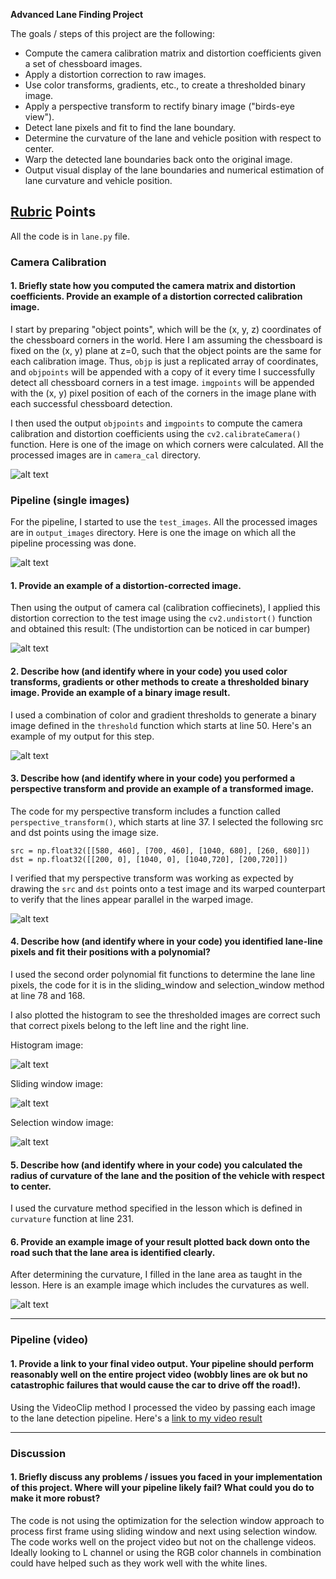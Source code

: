 **Advanced Lane Finding Project**

The goals / steps of this project are the following:

* Compute the camera calibration matrix and distortion coefficients given a set of chessboard images.
* Apply a distortion correction to raw images.
* Use color transforms, gradients, etc., to create a thresholded binary image.
* Apply a perspective transform to rectify binary image ("birds-eye view").
* Detect lane pixels and fit to find the lane boundary.
* Determine the curvature of the lane and vehicle position with respect to center.
* Warp the detected lane boundaries back onto the original image.
* Output visual display of the lane boundaries and numerical estimation of lane curvature and vehicle position.

[//]: # (Image References)

[image0]: ./camera_cal/corners_calibration10.jpg "Camera Corners Calibration"
[image1]: ./test_images/test1.jpg "Road Transformed"
[image2]: ./output_images/undisoted_test1.jpg "UnDistored"
[image3]: ./output_images/thresh_test1.jpg "Threshold"
[image4]: ./output_images/warped_test1.jpg "Warped"
[image5]: ./output_images/hist_test1.jpg "Hist"
[image6]: ./output_images/sliding_window_test1.jpg "Sliding"
[image7]: ./output_images/selection_window_test1.jpg "Selection"
[image8]: ./output_images/final_test1.jpg "Final"

[video1]: ./output_project_video.mp4 "Project Video"
[video2]: ./output_challenge_video.mp4 "Challenge Video"
[video3]: ./output_harder_challenge_video.mp4 "Harder Challenge Video"

## [Rubric](https://review.udacity.com/#!/rubrics/571/view) Points

All the code is in `lane.py` file.

### Camera Calibration

#### 1. Briefly state how you computed the camera matrix and distortion coefficients. Provide an example of a distortion corrected calibration image.

I start by preparing "object points", which will be the (x, y, z) coordinates of the chessboard corners in the world. Here I am assuming the chessboard is fixed on the (x, y) plane at z=0, such that the object points are the same for each calibration image.  Thus, `objp` is just a replicated array of coordinates, and `objpoints` will be appended with a copy of it every time I successfully detect all chessboard corners in a test image.  `imgpoints` will be appended with the (x, y) pixel position of each of the corners in the image plane with each successful chessboard detection.  

I then used the output `objpoints` and `imgpoints` to compute the camera calibration and distortion coefficients using the `cv2.calibrateCamera()` function. Here is one of the image on which corners were calculated. All the processed images are in `camera_cal` directory.

![alt text][image0]

### Pipeline (single images)

For the pipeline, I started to use the `test_images`. All the processed images are in `output_images` directory.
Here is one the image on which all the pipeline processing was done.

![alt text][image1]

#### 1. Provide an example of a distortion-corrected image.

Then using the output of camera cal (calibration coffiecinets), I applied this distortion correction to the test image using the `cv2.undistort()` function and obtained this result: (The undistortion can be noticed in car bumper)

![alt text][image2]

#### 2. Describe how (and identify where in your code) you used color transforms, gradients or other methods to create a thresholded binary image.  Provide an example of a binary image result.

I used a combination of color and gradient thresholds to generate a binary image defined in the `threshold` function which starts at line 50.  Here's an example of my output for this step.

![alt text][image3]

#### 3. Describe how (and identify where in your code) you performed a perspective transform and provide an example of a transformed image.

The code for my perspective transform includes a function called `perspective_transform()`, which starts at line 37.  I selected the following src and dst points using the image size.

```
src = np.float32([[580, 460], [700, 460], [1040, 680], [260, 680]])
dst = np.float32([[200, 0], [1040, 0], [1040,720], [200,720]])
```

I verified that my perspective transform was working as expected by drawing the `src` and `dst` points onto a test image and its warped counterpart to verify that the lines appear parallel in the warped image.

![alt text][image4]

#### 4. Describe how (and identify where in your code) you identified lane-line pixels and fit their positions with a polynomial?

I used the second order polynomial fit functions to determine the lane line pixels, the code for it is in the sliding_window and selection_window method at line 78 and 168.

I also plotted the histogram to see the thresholded images are correct such that correct pixels belong to the left line and the right line.


Histogram image:

![alt text][image5]


Sliding window image:

![alt text][image6]


Selection window image:

![alt text][image7]


#### 5. Describe how (and identify where in your code) you calculated the radius of curvature of the lane and the position of the vehicle with respect to center.

I used the curvature method specified in the lesson which is defined in `curvature` function at line 231.

#### 6. Provide an example image of your result plotted back down onto the road such that the lane area is identified clearly.

After determining the curvature, I filled in the lane area as taught in the lesson. Here is an example image which includes the curvatures as well.

![alt text][image8]

---

### Pipeline (video)

#### 1. Provide a link to your final video output.  Your pipeline should perform reasonably well on the entire project video (wobbly lines are ok but no catastrophic failures that would cause the car to drive off the road!).
Using the VideoClip method I processed the video by passing each image to the lane detection pipeline.
Here's a [link to my video result](./output_project_video.mp4)

---

### Discussion

#### 1. Briefly discuss any problems / issues you faced in your implementation of this project.  Where will your pipeline likely fail?  What could you do to make it more robust?

The code is not using the optimization for the selection window approach to process first frame using sliding window and next using selection window. The code works well on the project video but not on the challenge videos. Ideally looking to L channel or using the RGB color channels in combination could have helped such as they work well with the white lines.



